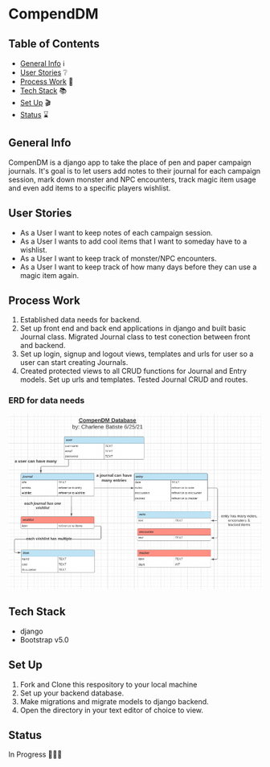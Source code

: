 # CompendDM 

## Table of Contents
* [General Info](#general-info) ℹ️
* [User Stories](#user-stories) ❔
* [Process Work](#process-work) 🤔
* [Tech Stack](#tech-stack) 📚
* [Set Up](#set-up) 🎬
* [Status](#status) ⌛️


## General Info
CompenDM is a django app to take the place of pen and paper campaign journals. It's goal is to let users add notes to their journal for each campaign session, mark down monster and NPC encounters, track magic item usage and even add items to a specific players wishlist.

## User Stories
* As a User I want to keep notes of each campaign session.
* As a User I wants to add cool items that I want to someday have to a wishlist.
* As a User I want to keep track of monster/NPC encounters.
* As a User I want to keep track of how many days before they can use a magic item again.

## Process Work
1. Established data needs for backend.
2. Set up front end and back end applications in django and built basic Journal class. Migrated Journal class to test conection between front and backend.
3. Set up login, signup and logout views, templates and urls for user so a user can start creating Journals.
4. Created protected views to all CRUD functions for Journal and Entry models. Set up urls and templates. Tested Journal CRUD and routes.


### ERD for data needs
![ERD Screenshot](main_app/static/assets/compenDM-ERD.png)

## Tech Stack
- django
- Bootstrap v5.0

## Set Up
1. Fork and Clone this respository to your local machine
2. Set up your backend database.
3. Make migrations and migrate models to django backend.
4. Open the directory in your text editor of choice to view.

## Status
In Progress 👩🏽‍💻